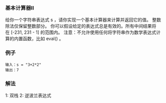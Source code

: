 ### 基本计算器II
给你一个字符串表达式 s ，请你实现一个基本计算器来计算并返回它的值。
整数除法仅保留整数部分。
你可以假设给定的表达式总是有效的。所有中间结果将在 [-231, 231 - 1] 的范围内。
注意：不允许使用任何将字符串作为数学表达式计算的内置函数，比如 eval() 。
### 例子
```text
输入：s = "3+2*2"
输出：7
```
### 解法
1: 双栈
2: 逆波兰表达式